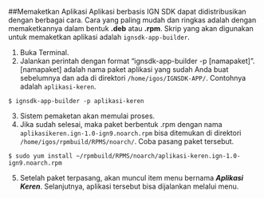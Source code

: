 ##Memaketkan Aplikasi
Aplikasi berbasis IGN SDK dapat didistribusikan dengan berbagai cara. Cara yang paling mudah dan
ringkas adalah dengan memaketkannya dalam bentuk **.deb** atau **.rpm**. Skrip yang akan digunakan
untuk memaketkan aplikasi adalah `ignsdk-app-builder`.
1. Buka Terminal.
2. Jalankan perintah dengan format “ignsdk-app-builder -p [namapaket]”. [namapaket]
adalah nama paket aplikasi yang sudah Anda buat sebelumnya dan ada di direktori
`/home/igos/IGNSDK-APP/`. Contohnya adalah `aplikasi-keren`.
~~~
$ ignsdk-app-builder -p aplikasi-keren
~~~
3. Sistem pemaketan akan memulai proses.
4. Jika sudah selesai, maka paket berbentuk .rpm dengan nama `aplikasikeren.ign-1.0-ign9.noarch.rpm`
bisa ditemukan di direktori
`/home/igos/rpmbuild/RPMS/noarch/`. Coba pasang paket tersebut.
~~~
$ sudo yum install ~/rpmbuild/RPMS/noarch/aplikasi-keren.ign-1.0-ign9.noarch.rpm
~~~
5. Setelah paket terpasang, akan muncul item menu bernama ***Aplikasi Keren***. Selanjutnya,
aplikasi tersebut bisa dijalankan melalui menu.
<end>
